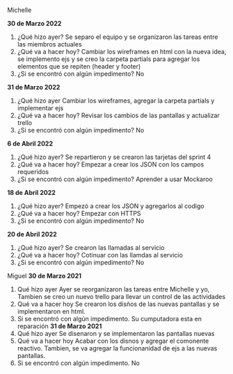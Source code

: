 Michelle

**30 de Marzo 2022**
1. ¿Qué hizo ayer? Se separo el equipo y se organizaron las tareas entre las miembros actuales
2. ¿Qué va a hacer hoy? Cambiar los wireframes en html con la nueva idea, se implemento ejs y se creo la carpeta partials para agregar los elementos que se repiten (header y footer)
3. ¿Si se encontró con algún impedimento? No

**31 de Marzo 2022**
1. ¿Qué hizo ayer Cambiar los wireframes, agregar la carpeta partials y implementar ejs
2. ¿Qué va a hacer hoy? Revisar los cambios de las pantallas y actualizar trello
3. ¿Si se encontró con algún impedimento? No

**6 de Abril 2022**
1. ¿Qué hizo ayer? Se repartieron y se crearon las tarjetas del sprint 4
2. ¿Qué va a hacer hoy? Empezar a crear los JSON con los campos requeridos
3. ¿Si se encontró con algún impedimento? Aprender a usar Mockaroo

**18 de Abril 2022**
1. ¿Qué hizo ayer? Empezó a crear los JSON y agregarlos al codigo
2. ¿Qué va a hacer hoy? Empezar con HTTPS
3. ¿Si se encontró con algún impedimento? No

**20 de Abril 2022**
1. ¿Qué hizo ayer? Se crearon las llamadas al servicio 
2. ¿Qué va a hacer hoy? Cotinuar con las llamdas al servicio 
3. ¿Si se encontró con algún impedimento? No

Miguel 
**30 de Marzo 2021**
1. Qué hizo ayer
Ayer se reorganizaron las tareas entre Michelle y yo, Tambien se creo un nuevo trello para llevar un control de las actividades
2. Qué va a hacer hoy
Se crearon los disños de las nuevas pantallas y se implementaron en html.
3. Si se encontró con algún impedimento.
Su cumputadora esta en reparación 
**31 de Marzo 2021**
1. Qué hizo ayer
Se disenaron y se implementaron las pantallas nuevas
2. Qué va a hacer hoy
Acabar con los disnos y agregar el comonente reactivo. Tambien, se va agregar la funcionanidad de ejs a las nuevas pantallas.
3. Si se encontró con algún impedimento.
No
